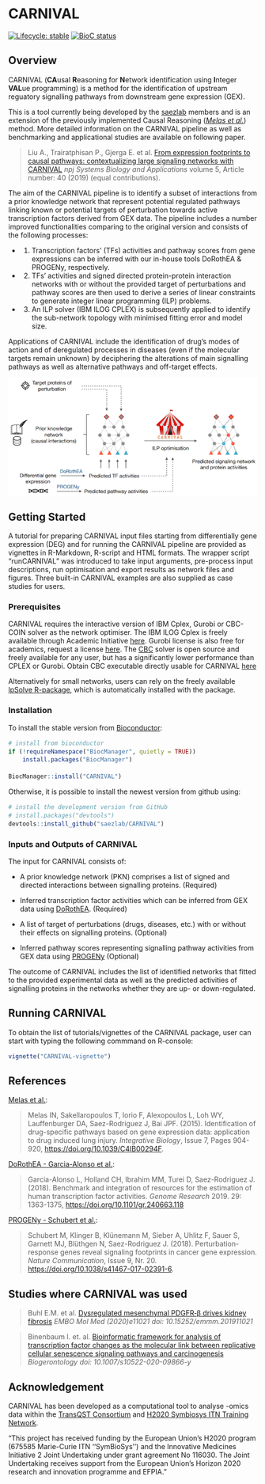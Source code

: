 
<!-- README.md is generated from README.Rmd. Please edit that file -->

# CARNIVAL

<!-- badges: start -->

[![Lifecycle:
stable](https://img.shields.io/badge/lifecycle-stable-brightgreen.svg)](https://lifecycle.r-lib.org/articles/stages.html#stable)
[![BioC
status](http://www.bioconductor.org/shields/build/release/bioc/CARNIVAL.svg)](https://bioconductor.org/checkResults/release/bioc-LATEST/CARNIVAL)
<!-- badges: end -->

## Overview

CARNIVAL (**CA**usal **R**easoning for **N**etwork identification using
**I**nteger **VAL**ue programming) is a method for the identification of
upstream reguatory signalling pathways from downstream gene expression
(GEX).

This is a tool currently being developed by the
[saezlab](http://saezlab.org/) members and is an extension of the
previously implemented Causal Reasoning ([*Melas et
al.*](http://pubs.rsc.org/en/content/articlehtml/2015/ib/c4ib00294f))
method. More detailed information on the CARNIVAL pipeline as well as
benchmarking and applicational studies are available on following paper.

> Liu A., Trairatphisan P., Gjerga E. et al. [From expression footprints
> to causal pathways: contextualizing large signaling networks with
> CARNIVAL](https://www.nature.com/articles/s41540-019-0118-z) *npj
> Systems Biology and Applications* volume 5, Article number: 40 (2019)
> (equal contributions).

The aim of the CARNIVAL pipeline is to identify a subset of interactions
from a prior knowledge network that represent potential regulated
pathways linking known or potential targets of perturbation towards
active transcription factors derived from GEX data. The pipeline
includes a number improved functionalities comparing to the original
version and consists of the following processes:

-   1.  Transcription factors’ (TFs) activities and pathway scores from
        gene expressions can be inferred with our in-house tools
        DoRothEA & PROGENy, respectively.

-   2.  TFs’ activities and signed directed protein-protein interaction
        networks with or without the provided target of perturbations
        and pathway scores are then used to derive a series of linear
        constraints to generate integer linear programming (ILP)
        problems.

-   3.  An ILP solver (IBM ILOG CPLEX) is subsequently applied to
        identify the sub-network topology with minimised fitting error
        and model size.

Applications of CARNIVAL include the identification of drug’s modes of
action and of deregulated processes in diseases (even if the molecular
targets remain unknown) by deciphering the alterations of main
signalling pathways as well as alternative pathways and off-target
effects.

<img src="man/figures/graphical_abstract.png" align="center" width="800">

## Getting Started

A tutorial for preparing CARNIVAL input files starting from
differentially gene expression (DEG) and for running the CARNIVAL
pipeline are provided as vignettes in R-Markdown, R-script and HTML
formats. The wrapper script “runCARNIVAL” was introduced to take input
arguments, pre-process input descriptions, run optimisation and export
results as network files and figures. Three built-in CARNIVAL examples
are also supplied as case studies for users.

### Prerequisites

CARNIVAL requires the interactive version of IBM Cplex, Gurobi or
CBC-COIN solver as the network optimiser. The IBM ILOG Cplex is freely
available through Academic Initiative
[here](https://www.ibm.com/products/ilog-cplex-optimization-studio).
Gurobi license is also free for academics, request a license
[here](https://www.gurobi.com/downloads/end-user-license-agreement-academic/).
The [CBC](https://projects.coin-or.org/Cbc) solver is open source and
freely available for any user, but has a significantly lower performance
than CPLEX or Gurobi. Obtain CBC executable directly usable for CARNIVAL
[here](https://ampl.com/products/solvers/open-source/#cbc)

Alternatively for small networks, users can rely on the freely available
[lpSolve
R-package](https://cran.r-project.org/web/packages/lpSolve/index.html),
which is automatically installed with the package.

### Installation

To install the stable version from
[Bioconductor](http://bioconductor.org/):

``` r
# install from bioconductor
if (!requireNamespace("BiocManager", quietly = TRUE))
    install.packages("BiocManager")

BiocManager::install("CARNIVAL")
```

Otherwise, it is possible to install the newest version from github
using:

``` r
# install the development version from GitHub
# install.packages("devtools")
devtools::install_github("saezlab/CARNIVAL")
```

### Inputs and Outputs of CARNIVAL

The input for CARNIVAL consists of:

-   A prior knowledge network (PKN) comprises a list of signed and
    directed interactions between signalling proteins. (Required)

-   Inferred transcription factor activities which can be inferred from
    GEX data using [DoRothEA](https://github.com/saezlab/dorothea).
    (Required)

-   A list of target of perturbations (drugs, diseases, etc.) with or
    without their effects on signalling proteins. (Optional)

-   Inferred pathway scores representing signalling pathway activities
    from GEX data using [PROGENy](https://github.com/saezlab/progeny)
    (Optional)

The outcome of CARNIVAL includes the list of identified networks that
fitted to the provided experimental data as well as the predicted
activities of signalling proteins in the networks whether they are up-
or down-regulated.

## Running CARNIVAL

To obtain the list of tutorials/vignettes of the CARNIVAL package, user
can start with typing the following commmand on R-console:

``` r
vignette("CARNIVAL-vignette")
```

## References

[Melas et
al.](https://pubs.rsc.org/en/content/articlehtml/2015/ib/c4ib00294f):

> Melas IN, Sakellaropoulos T, Iorio F, Alexopoulos L, Loh WY,
> Lauffenburger DA, Saez-Rodriguez J, Bai JPF. (2015). Identification of
> drug-specific pathways based on gene expression data: application to
> drug induced lung injury. *Integrative Biology*, Issue 7, Pages
> 904-920, <https://doi.org/10.1039/C4IB00294F>.

[DoRothEA - Garcia-Alonso et al.](https://github.com/saezlab/dorothea):

> Garcia-Alonso L, Holland CH, Ibrahim MM, Turei D, Saez-Rodriguez J.
> (2018). Benchmark and integration of resources for the estimation of
> human transcription factor activities. *Genome Research* 2019. 29:
> 1363-1375, <https://doi.org/10.1101/gr.240663.118>

[PROGENy - Schubert et al.](https://github.com/saezlab/progeny):

> Schubert M, Klinger B, Klünemann M, Sieber A, Uhlitz F, Sauer S,
> Garnett MJ, Blüthgen N, Saez-Rodriguez J. (2018).
> Perturbation-response genes reveal signaling footprints in cancer gene
> expression. *Nature Communication*, Issue 9, Nr. 20.
> <https://doi.org/10.1038/s41467-017-02391-6>.

## Studies where CARNIVAL was used

> Buhl E.M. et al. [Dysregulated mesenchymal PDGFR‐β drives kidney
> fibrosis](https://www.embopress.org/doi/10.15252/emmm.201911021) *EMBO
> Mol Med (2020)e11021 doi: 10.15252/emmm.201911021*

> Binenbaum I. et. al. [Bioinformatic framework for analysis of
> transcription factor changes as the molecular link between replicative
> cellular senescence signaling pathways and
> carcinogenesis](https://link.springer.com/content/pdf/10.1007/s10522-020-09866-y.pdf)
> *Biogerontology doi: 10.1007/s10522-020-09866-y*

## Acknowledgement

CARNIVAL has been developed as a computational tool to analyse -omics
data within the [TransQST Consortium](https://transqst.org) and [H2020
Symbiosys ITN Training Network](https://www.h2020symbiosys.eu/).

“This project has received funding by the European Union’s H2020 program
(675585 Marie-Curie ITN ‘‘SymBioSys’’) and the Innovative Medicines
Initiative 2 Joint Undertaking under grant agreement No 116030. The
Joint Undertaking receives support from the European Union’s Horizon
2020 research and innovation programme and EFPIA.”
